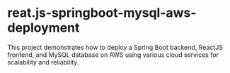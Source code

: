 # reat.js-springboot-mysql-aws-deployment
This project demonstrates how to deploy a Spring Boot backend, ReactJS frontend, and MySQL database on AWS using various cloud services for scalability and reliability.
